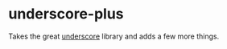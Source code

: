 # underscore-plus

Takes the great [underscore](http://underscorejs.org/) library and adds a few
more things.
